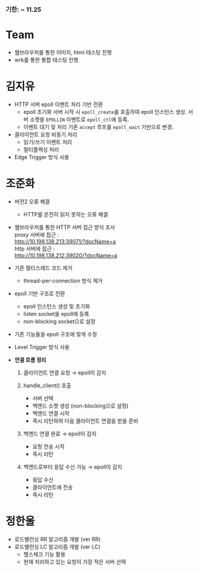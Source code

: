### 기한: ~ 11.25

# Team

- 웹브라우저를 통한 이미지, html 테스팅 진행
- wrk를 통한 통합 테스팅 진행

# 김지유

- HTTP 서버 epoll 이벤트 처리 기반 전환
  - epoll 초기화
    서버 시작 시 `epoll_create`를 호출하여 epoll 인스턴스 생성.
    서버 소켓을 `EPOLLIN` 이벤트로 `epoll_ctl`에 등록.
  - 이벤트 대기 및 처리
    기존 `accept` 루프를 `epoll_wait` 기반으로 변경.
- 클라이언트 요청 비동기 처리
  - 읽기/쓰기 이벤트 처리
  - 멀티플렉싱 처리
- Edge Trigger 방식 사용

# 조준화

- 버전2 오류 해결
  - HTTP를 온전히 읽지 못하는 오류 해결
- 웹브라우저를 통한 HTTP 서버 접근 방식 조사  
  proxy 서버에 접근 :  
  http://10.198.138.213:39071/?docName=a  
  http 서버에 접근 :  
  http://10.198.138.212:39020/?docName=a
- 기존 멀티스레드 코드 제거
  - thread-per-connection 방식 제거
- epoll 기반 구조로 전환
  - epoll 인스턴스 생성 및 초기화
  - listen socket을 epoll에 등록
  - non-blocking socket으로 설정
- 기존 기능들을 epoll 구조에 맞게 수정
- Level Trigger 방식 사용
- **연결 흐름 정리**

  1. 클라이언트 연결 요청 → epoll이 감지
  2. handle_client() 호출

     - 서버 선택
     - 백엔드 소켓 생성 (non-blocking으로 설정)
     - 백엔드 연결 시작
     - 즉시 리턴하여 다음 클라이언트 연결을 받을 준비

  3. 백엔드 연결 완료 → epoll이 감지

     - 요청 전송 시작
     - 즉시 리턴

  4. 백엔드로부터 응답 수신 가능 → epoll이 감지

     - 응답 수신
     - 클라이언트에 전송
     - 즉시 리턴

# 정한울

- 로드밸런싱 RR 알고리즘 개발 (ver RR)
- 로드밸런싱 LC 알고리즘 개발 (ver LC)
  - 헬스체크 기능 활용
  - 현재 처리하고 있는 요청이 가장 적은 서버 선택
